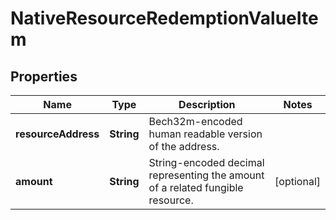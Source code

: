 

# NativeResourceRedemptionValueItem


## Properties

| Name | Type | Description | Notes |
|------------ | ------------- | ------------- | -------------|
|**resourceAddress** | **String** | Bech32m-encoded human readable version of the address. |  |
|**amount** | **String** | String-encoded decimal representing the amount of a related fungible resource. |  [optional] |



